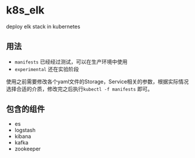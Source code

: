 # k8s_elk
deploy elk stack in kubernetes

## 用法
- `manifests` 已经经过测试，可以在生产环境中使用
- `experimental` 还在实验阶段

使用之前需要修改各个yaml文件的Storage，Service相关的参数，根据实际情况选择合适的介质，修改完之后执行`kubectl -f manifests` 即可。


## 包含的组件
- es
- logstash
- kibana
- kafka
- zookeeper
